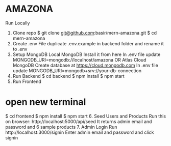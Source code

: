 # AMAZONA


Run Locally
1. Clone repo
$ git clone git@github.com:basir/mern-amazona.git
$ cd mern-amazona
2. Create .env File
duplicate .env.example in backend folder and rename it to .env
3. Setup MongoDB
Local MongoDB
Install it from here
In .env file update MONGODB_URI=mongodb://localhost/amazona
OR Atlas Cloud MongoDB
Create database at https://cloud.mongodb.com
In .env file update MONGODB_URI=mongodb+srv://your-db-connection
4. Run Backend
$ cd backend
$ npm install
$ npm start
5. Run Frontend
# open new terminal
$ cd frontend
$ npm install
$ npm start
6. Seed Users and Products
Run this on browser: http://localhost:5000/api/seed
It returns admin email and password and 6 sample products
7. Admin Login
Run http://localhost:3000/signin
Enter admin email and password and click signin
